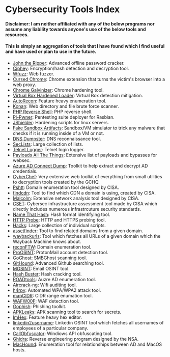 # Cybersecurity Tools Index

#### Disclaimer: I am neither affiliated with any of the below programs nor assume any liability towards anyone's use of the below tools and resources.
#### This is simply an aggregation of tools that I have found which I find useful and have used or plan to use in the future.

- [John the Ripper](https://github.com/openwall/john): Advanced offline password cracker.
- [Ciphey](https://github.com/Ciphey/Ciphey): Encryption/hash detection and decryption tool.
- [Wfuzz](https://github.com/xmendez/wfuzz): Web fuzzer.
- [Cursed Chrome](https://github.com/mandatoryprogrammer/CursedChrome): Chrome extension that turns the victim's browser into a web proxy.
- [Chrome Galvinizer](https://github.com/mandatoryprogrammer/ChromeGalvanizer): Chrome hardening tool.
- [Virtual Box Hardened Loader](https://github.com/mandatoryprogrammer/ChromeGalvanizer): Virtual Box detection mitigation.
- [AutoRecon](https://github.com/Tib3rius/AutoRecon): Feature heavy enumeration tool.
- [Konan](https://github.com/m4ll0k/Konan): Web directory and file brute force scanner. 
- [PHP Reverse Shell](https://github.com/pentestmonkey/php-reverse-shell): PHP reverse shell.
- [Pi-Pwner](https://github.com/Jsitech/Pi-Pwner): Pentesting suite deployer for Rasbian.
- [JShielder](https://github.com/Jsitech/JShielder): Hardening scripts for linux servers.
- [Fake Sandbox Artifacts](https://github.com/NavyTitanium/Fake-Sandbox-Artifacts): Sandbox/VM simulator to trick any malware that checks if it is running inside of a VM or not.
- [DNS Dumpster](https://github.com/nmmapper/dnsdumpster): DNS reconnaissance tool.
- [SecLists](https://github.com/danielmiessler/SecLists): Large collection of lists.
- [Telnet Logger](https://github.com/robertdavidgraham/telnetlogger): Telnet login logger.
- [Payloads All The Things](https://github.com/swisskyrepo/PayloadsAllTheThings): Extensive list of payloads and bypasses for websec.
- [Azure AD Connect Dump](https://github.com/fox-it/adconnectdump): Toolkit to help extract and decrypt AD credentials.
- [CyberChef](https://github.com/gchq/CyberChef): Very extensive web toolkit of everything from small utilities to decryption tools created by the GCHQ.
- [Pshtt](https://github.com/cisagov/pshtt): Domain enumeration tool designed by CISA.
- [findcdn](https://github.com/cisagov/findcdn): Tool to find which CDN a domain is using, created by CISA.
- [Malcolm](https://github.com/cisagov/Malcolm): Extensive network analysis tool designed by CISA.
- [CSET](https://github.com/cisagov/cset): Cybersec infrastructure assessment tool made by CISA which directly includes numerous infrastrcuture security standards.
- [Name That Hash](https://github.com/HashPals/Name-That-Hash): Hash format identifying tool.
- [HTTP Probe](https://github.com/tomnomnom/httprobe): HTTP and HTTPS probing tool.
- [Hacks](https://github.com/tomnomnom/hacks): Large collection of individual scripts.
- [assetfinder](https://github.com/tomnomnom/assetfinder): Tool to find related domains from a given domain.
- [waybackurls](https://github.com/tomnomnom/waybackurls): Tool which fetches all URLs of a given domain which the Wayback Machine knows about.
- [reconFTW](https://github.com/six2dez/reconftw): Domain enumeration tool.
- [ProOSINT](https://github.com/pixelbubble/ProtOSINT): ProtonMail account detection tool.
- [GoGhost](https://github.com/deepsecurity-pe/GoGhost): SMBGhost scanning tool.
- [GitHound](https://github.com/tillson/git-hound): Advanced Github searching tool.
- [MOSINT](https://github.com/alpkeskin/mosint): Email OSINT tool.
- [Hash Buster](https://github.com/s0md3v/Hash-Buster): Hash cracking tool.
- [ROADtools](https://github.com/dirkjanm/ROADtools): Auzre AD enumeration tool.
- [Aircrack-ng](https://github.com/aircrack-ng/aircrack-ng): Wifi auditing tool.
- [h4rpy](https://github.com/MS-WEB-BN/h4rpy): Automated WPA/WPA2 attack tool.
- [mapCIDR](https://github.com/projectdiscovery/mapcidr): CIDR range enumation tool.
- [WAFW00F](https://github.com/EnableSecurity/wafw00f): WAF detection tool.
- [Gophish](https://github.com/gophish/gophish): Phishing toolkit.
- [APKLeaks](https://github.com/dwisiswant0/apkleaks): APK scanning tool to search for secrets.
- [ImHex](https://github.com/WerWolv/ImHex): Feature heavy hex editor.
- [linkedin2username](https://github.com/initstring/linkedin2username): Linkedin OSINT tool which fetches all usernames of employees of a particular company.
- [CallObfuscator](https://github.com/d35ha/CallObfuscator): Windiows API obfuscating tool.
- [Ghidra](https://github.com/NationalSecurityAgency/ghidra): Reverse engineering program designed by the NSA.
- [MacHound](https://github.com/XMCyber/MacHound): Enumeration tool for relationships between AD and MacOS hosts.
